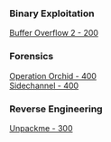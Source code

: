 ### Binary Exploitation
[Buffer Overflow 2 - 200](./Binary%20Exploitation/Buffer%20Overflow%202)</br>

### Forensics
[Operation Orchid - 400](./Forensics/Operation%20Orchid)</br>
[Sidechannel - 400](./Forensics/Sidechannel)</br>

### Reverse Engineering
[Unpackme - 300](./Reverse%20Engineering)</br>
